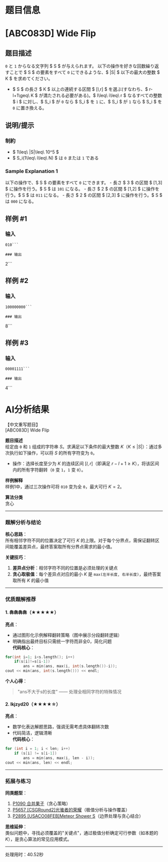 # 题目信息

# [ABC083D] Wide Flip

## 题目描述

[problemUrl]: https://atcoder.jp/contests/abc083/tasks/arc088_b

`0` と `1` からなる文字列 $ S $ が与えられます。 以下の操作を好きな回数繰り返すことで $ S $ の要素をすべて `0` にできるような、$ |S| $ 以下の最大の整数 $ K $ を求めてください。

- $ S $ の長さ $ K $ 以上の連続する区間 $ [l,r] $ を選ぶ(すなわち、$ r-l+1\geq\ K $ が満たされる必要がある)。$ l\leq\ i\leq\ r $ なるすべての整数 $ i $ に対し、$ S_i $ が `0` なら $ S_i $ を `1` に、$ S_i $ が `1` なら $ S_i $ を `0` に置き換える。

## 说明/提示

### 制約

- $ 1\leq\ |S|\leq\ 10^5 $
- $ S_i(1\leq\ i\leq\ N) $ は `0` または `1` である

### Sample Explanation 1

以下の操作で、$ S $ の要素をすべて `0` にできます。 - 長さ $ 3 $ の区間 $ [1,3] $ に操作を行う。$ S $ は `101` になる。 - 長さ $ 2 $ の区間 $ [1,2] $ に操作を行う。$ S $ は `011` になる。 - 長さ $ 2 $ の区間 $ [2,3] $ に操作を行う。$ S $ は `000` になる。

## 样例 #1

### 输入

```
010```

### 输出

```
2```

## 样例 #2

### 输入

```
100000000```

### 输出

```
8```

## 样例 #3

### 输入

```
00001111```

### 输出

```
4```

# AI分析结果



【中文重写题目】  
[ABC083D] Wide Flip  

**题目描述**  
给定由 `0` 和 `1` 组成的字符串 $S$。求满足以下条件的最大整数 $K$（$K \leq |S|$）：通过多次执行如下操作，可以将 $S$ 的所有字符变为 `0`。  

- 操作：选择长度至少为 $K$ 的连续区间 $[l, r]$（即满足 $r-l+1 \geq K$），将该区间内的所有字符翻转（`0` 变 `1`，`1` 变 `0`）。  

**样例解释**  
样例1中，通过三次操作可将 `010` 变为全 `0`，最大可行 $K=2$。  

**算法分类**  
贪心  

---

### 题解分析与结论  
**核心思路**：  
所有相邻字符不同的位置决定了可行 $K$ 的上限。对于每个分界点，需保证翻转区间能覆盖差异点，最终答案取所有分界点需求的最小值。  

**关键技巧**：  
1. **差异点分析**：相邻字符不同的位置是必须处理的关键点  
2. **贪心取极值**：每个差异点对应的最小 $K$ 是 `max(左半长度, 右半长度)`，最终答案取所有 $K$ 的最小值  

---

### 优质题解推荐  
#### 1. 犇犇犇犇（★★★★★）  
**亮点**：  
- 通过图形化示例解释翻转策略（图中展示分段翻转逻辑）  
- 明确指出最终目标只需统一字符而非全0，简化问题  
**代码核心**：  
```cpp  
for(int i=1; i<s.length(); i++) 
    if(s[i]!=s[i-1]) 
        ans = min(ans, max(i, int(s.length())-i)); 
cout << min(ans, int(s.length())) << endl;  
```  
**个人心得**：  
> "ans不大于s的长度" —— 处理全相同字符的特殊情况  

#### 2. lkjzyd20（★★★★☆）  
**亮点**：  
- 数学化表达解题思路，强调无需考虑具体翻转次数  
- 代码简洁，逻辑清晰  
**代码核心**：  
```cpp  
for (int i = 1; i < len; i++)  
    if (s[i] != s[i-1])  
        ans = min(ans, max(i, len - i));  
cout << min(ans, len) << endl;  
```  

---

### 拓展与练习  
**同类题型**：  
1. [P1090 合并果子](https://www.luogu.com.cn/problem/P1090)（贪心策略）  
2. [P5657 [CSGRound2]光骓者的荣耀](https://www.luogu.com.cn/problem/P5657)（极值分析与操作覆盖）  
3. [P2895 [USACO08FEB]Meteor Shower S](https://www.luogu.com.cn/problem/P2895)（边界处理与贪心结合）  

**思维延伸**：  
类似问题中，寻找必须覆盖的"关键点"，通过极值分析确定可行参数（如本题的 $K$），是贪心算法的常见应用模式。

---
处理用时：40.52秒